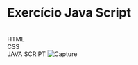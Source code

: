 # Exercício Java Script

<br/>HTML
<br/>CSS
<br/>JAVA SCRIPT
![Capture](https://user-images.githubusercontent.com/87546094/139769691-ac08f254-04b7-454f-ae42-1409efbb61a4.JPG)
